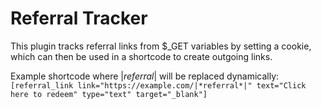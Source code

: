 # Referral Tracker

This plugin tracks referral links from $_GET variables by setting a cookie, which can then be used in a shortcode to create outgoing links.

Example shortcode where |*referral*| will be replaced dynamically:
`[referral_link link="https://example.com/|*referral*|" text="Click here to redeem" type="text" target="_blank"]`
